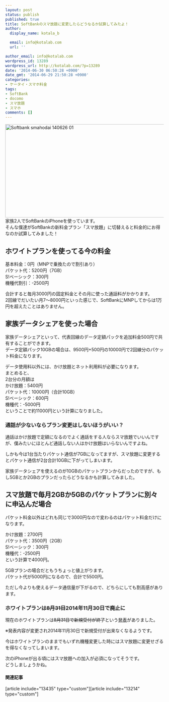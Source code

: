 ```yaml
---
layout: post
status: publish
published: true
title: SoftBankのスマ放題に変更したらどうなるか試算してみたよ！
author:
  display_name: kotala_b

  email: info@kotalab.com
  url: ''

author_email: info@kotalab.com
wordpress_id: 13289
wordpress_url: http://kotalab.com/?p=13289
date: '2014-06-30 06:50:28 +0900'
date_gmt: '2014-06-29 21:50:28 +0900'
categories:
- ケータイ・スマホ料金
tags:
- SoftBank
- docomo
- スマ放題
- スマホ
comments: []
---
```

<p><img src="http://kotalab.com/wp-content/uploads/softbank-smahodai_140626_01.png" alt="Softbank smahodai 140626 01" title="softbank-smahodai_140626_01.png" border="0" width="548" height="296" /><br />
家族2人でSoftBankのiPhoneを使っています。<br />
そんな僕達がSoftBankの新料金プラン「スマ放題」に切替えると料金的にお得なのか試算してみました！<br />
<!--more--></p>
<h2>ホワイトプランを使ってる今の料金</h2>
<p>基本料金：0円（MNPで乗換たので割引あり）<br />
パケット代：5200円（7GB）<br />
S!ベーシック：300円<br />
機種代割引：-2500円</p>
<p>合計すると毎月3000円の固定料金とその月に使った通話料がかかります。<br />
<span class="b">2回線でだいたい月7〜8000円といった感じで、SoftBankにMNPしてからは1万円を超えたことはありません。</span></p>
<h2>家族データシェアを使った場合</h2>
<p>家族データシェアといって、代表回線のデータ定額パックを追加料金500円で共有することができます。<br />
データ定額パック10GBの場合は、9500円+500円の10000円で2回線分のパケット料金になります。</p>
<p>データ使用料以外には、かけ放題とネット利用料が必要になります。<br />
まとめると、<br />
2台分の月額は<br />
かけ放題：5400円<br />
パケット代：10000円（合計10GB）<br />
S!ベーシック：600円<br />
機種代：-5000円<br />
ということで約11000円という計算になりました。</p>
<h3>通話が少ないならプラン変更はしないほうがいい？</h3>
<p>通話はかけ放題で定額になるのでよく通話をする人ならスマ放題でいいんですが、僕みたいにほとんど通話しない人はかけ放題はいらないんですよね。</p>
<p>しかも今は1台当たりパケット通信が7GBになってますが、<span class="b">スマ放題に変更するとパケット通信が2台合計10GBに下がってしまいます。</span></p>
<p>家族データシェアを使えるのが10GBのパケットプランからだったのですが、もし5GBとか2GBのプランだったらどうなるかも計算してみました。</p>
<h2>スマ放題で毎月2GBか5GBのパケットプランに別々に申込んだ場合</h2>
<p>パケット料金以外はどれも同じで3000円なので変わるのはパケット料金だけになります。</p>
<p>かけ放題：2700円<br />
パケット代：3500円（2GB）<br />
S!ベーシック：300円<br />
機種代：-2500円<br />
という計算で4000円。</p>
<p>5GBプランの場合だともうちょっと値上がります。<br />
パケット代が5000円になるので、合計で5500円。</p>
<p>ただし今よりも使えるデータ通信量が下がるので、どちらにしても割高感があります。</p>
<h3>ホワイトプランは<del datetime="2014-09-14T12:59:35+00:00">8月31日</del>2014年11月30日で廃止に</h3>
<p>現在のホワイトプランは<del datetime="2014-09-14T12:47:50+00:00">8月31日で新規受付が終了</del>という<a href="http://faq.mb.softbank.jp/detail.aspx?cid=80746&a=101&id=80746" target="_blank">発表</a>がありました。</p>
<p><span class="bred">※発表内容が変更され2014年11月30日で新規受付が出来なくなるようです。</span></p>
<p>今はホワイトプランのままでもいずれ機種変更した時にはスマ放題に変更せざるを得なくなってしまいます。</p>
<p>次のiPhoneが出る頃にはスマ放題への加入が必須になってそうです。<br />
どうしましょうかね。</p>
<h4 class="rel">関連記事</h4>
<p>[article include="13435" type="custom"][article include="13214" type="custom"]</p>
